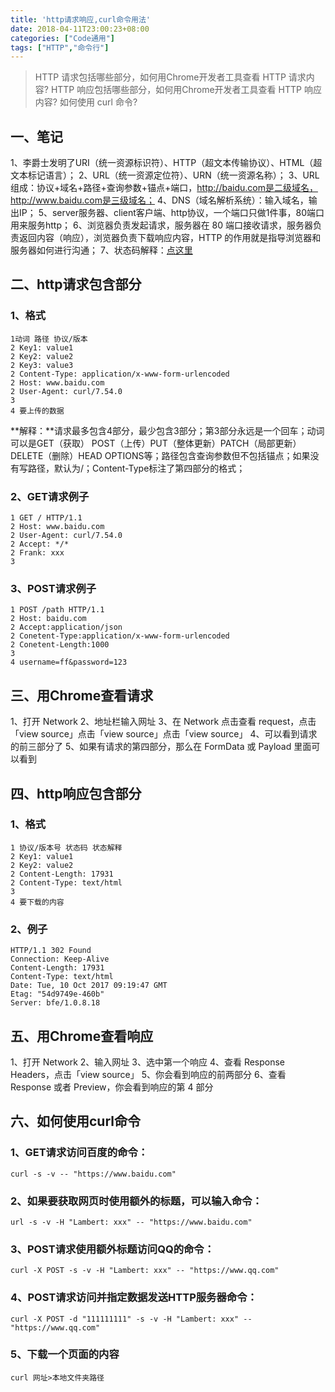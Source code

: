 ```yaml
---
title: 'http请求响应,curl命令用法'
date: 2018-04-11T23:00:23+08:00
categories: ["Code通用"]
tags: ["HTTP","命令行"]
---
```


> HTTP 请求包括哪些部分，如何用Chrome开发者工具查看 HTTP 请求内容?
HTTP 响应包括哪些部分，如何用Chrome开发者工具查看 HTTP 响应内容?
如何使用 curl 命令?

## 一、笔记
1、李爵士发明了URI（统一资源标识符）、HTTP（超文本传输协议）、HTML（超文本标记语言）；
2、URL（统一资源定位符）、URN（统一资源名称）；
3、URL组成：协议+域名+路径+查询参数+锚点+端口，http://baidu.com是二级域名，http://www.baidu.com是三级域名；
4、DNS（域名解析系统）：输入域名，输出IP；
5、server服务器、client客户端、http协议，一个端口只做1件事，80端口用来服务http；
6、浏览器负责发起请求，服务器在 80 端口接收请求，服务器负责返回内容（响应），浏览器负责下载响应内容，HTTP 的作用就是指导浏览器和服务器如何进行沟通；
7、状态码解释：[点这里](https://zh.wikipedia.org/wiki/HTTP%E7%8A%B6%E6%80%81%E7%A0%81)

## 二、http请求包含部分

### 1、格式

```angular2
1动词 路径 协议/版本
2 Key1: value1
2 Key2: value2
2 Key3: value3
2 Content-Type: application/x-www-form-urlencoded
2 Host: www.baidu.com
2 User-Agent: curl/7.54.0
3
4 要上传的数据
```

**解释：**请求最多包含4部分，最少包含3部分；第3部分永远是一个回车；动词可以是GET（获取） POST（上传）PUT（整体更新）PATCH（局部更新）DELETE（删除）HEAD OPTIONS等；路径包含查询参数但不包括锚点；如果没有写路径，默认为/；Content-Type标注了第四部分的格式；

### 2、GET请求例子

```angular2
1 GET / HTTP/1.1
2 Host: www.baidu.com
2 User-Agent: curl/7.54.0
2 Accept: */*
2 Frank: xxx
3
```

### 3、POST请求例子

```angular2
1 POST /path HTTP/1.1
2 Host: baidu.com
2 Accept:application/json
2 Conetent-Type:application/x-www-form-urlencoded
2 Conetent-Length:1000
3
4 username=ff&password=123
```

## 三、用Chrome查看请求

1、打开 Network
2、地址栏输入网址
3、在 Network 点击查看 request，点击「view source」点击「view source」点击「view source」
4、可以看到请求的前三部分了
5、如果有请求的第四部分，那么在 FormData 或 Payload 里面可以看到

## 四、http响应包含部分

### 1、格式
```angular2
1 协议/版本号 状态码 状态解释
2 Key1: value1
2 Key2: value2
2 Content-Length: 17931
2 Content-Type: text/html
3
4 要下载的内容
```

### 2、例子

```angular2
HTTP/1.1 302 Found
Connection: Keep-Alive
Content-Length: 17931
Content-Type: text/html
Date: Tue, 10 Oct 2017 09:19:47 GMT
Etag: "54d9749e-460b"
Server: bfe/1.0.8.18
```

## 五、用Chrome查看响应

1、打开 Network
2、输入网址
3、选中第一个响应
4、查看 Response Headers，点击「view source」
5、你会看到响应的前两部分
6、查看 Response 或者 Preview，你会看到响应的第 4 部分

## 六、如何使用curl命令

### 1、GET请求访问百度的命令：

```angular2
curl -s -v -- "https://www.baidu.com"
```

### 2、如果要获取网页时使用额外的标题，可以输入命令：

```angular2
url -s -v -H "Lambert: xxx" -- "https://www.baidu.com"
```

### 3、POST请求使用额外标题访问QQ的命令：

```angular2
curl -X POST -s -v -H "Lambert: xxx" -- "https://www.qq.com"
```

### 4、POST请求访问并指定数据发送HTTP服务器命令：
```angular2
curl -X POST -d "111111111" -s -v -H "Lambert: xxx" -- "https://www.qq.com"
```

### 5、下载一个页面的内容
```angular2
curl 网址>本地文件夹路径
```
